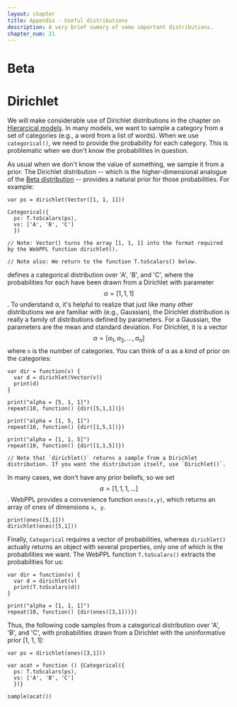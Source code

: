 ```yaml
---
layout: chapter
title: Appendix - Useful distributions
description: A very brief sumary of some important distributions.
chapter_num: 21
---
```


# Beta

# Dirichlet

We will make considerable use of Dirichlet distributions in the chapter on [Hierarcical models](hierarchical-models.html). In many models, we want to sample a category from a set of categories (e.g., a word from a list of words). When we use `categorical()`, we need to provide the probability for each category. This is problematic when we don't know the probabilities in question. 

As usual when we don't know the value of something, we sample it from a prior. The Dirichlet distribution -- which is the higher-dimensional analogue of the [Beta distribution](https://en.wikipedia.org/wiki/Beta_distribution) -- provides a natural prior for those probabilities. For example:

~~~~norun
var ps = dirichlet(Vector([1, 1, 1]))

Categorical({
  ps: T.toScalars(ps),
  vs: ['A', 'B', 'C']
  })

// Note: Vector() turns the array [1, 1, 1] into the format required by the WebPPL function dirichlet().

// Note also: We return to the function T.toScalars() below.
~~~~

defines a categorical distribution over 'A', 'B', and 'C', where the probabilities for each have been drawn from a Dirichlet with parameter $$\alpha = [1, 1, 1]$$. To understand α, it's helpful to realize that just like many other distributions we are familiar with (e.g., Gaussian), the Dirichlet distribution is really a family of distributions defined by parameters. For a Gaussian, the parameters are the mean and standard deviation. For Dirichlet, it is a vector $$\alpha = [\alpha_1, \alpha_2, ..., \alpha_n]$$ where `n` is the number of categories. You can think of α as a kind of prior on the categories:

~~~~
var dir = function(v) {
  var d = dirichlet(Vector(v))
  print(d)
}

print("alpha = [5, 1, 1]")
repeat(10, function() {dir([5,1,1])})

print("alpha = [1, 5, 1]")
repeat(10, function() {dir([1,5,1])})

print("alpha = [1, 1, 5]")
repeat(10, function() {dir([1,1,5])})

// Note that `dirichlet()` returns a sample from a Dirichlet distribution. If you want the distribution itself, use `Dirichlet()`.
~~~~

In many cases, we don't have any prior beliefs, so we set $$\alpha = [1, 1, 1, ...]$$. WebPPL provides a convenience function `ones(x,y)`, which returns an array of ones of dimensions `x, y`. 

~~~~
print(ones([5,1]))
dirichlet(ones([5,1]))
~~~~

Finally, `Categorical` requires a vector of probabilities, whereas `dirichlet()` actually returns an object with several properties, only one of which is the probabilities we want. The WebPPL function `T.toScalars()` extracts the probabilities for us: 

~~~~
var dir = function(v) {
  var d = dirichlet(v)
  print(T.toScalars(d))
}

print("alpha = [1, 1, 1]")
repeat(10, function() {dir(ones([3,1]))})
~~~~

Thus, the following code samples from a categorical distribution over 'A', 'B', and 'C', with probabilities drawn from a Dirichlet with the uninformative prior [1, 1, 1]:

~~~~
var ps = dirichlet(ones([3,1]))

var acat = function () {Categorical({
  ps: T.toScalars(ps),
  vs: ['A', 'B', 'C']
  })}
  
sample(acat())
~~~~
